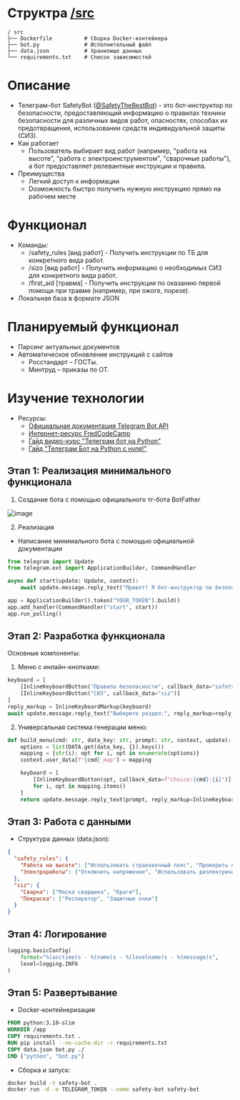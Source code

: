 # Структра [/src](https://github.com/Mark-Lender-241-3211/Practice_2025/tree/main/src)
```markdawn
/ src
├── Dockerfile          # Cборка Docker-контейнера
├── bot.py              # Исполнительный файл
├── data.json           # Хранилище данных
└── requirements.txt    # Список зависимостей
```

# Описание
- Телеграм-бот SafetyBot ([@SafetyTheBestBot](https://web.telegram.org/k/#@SafetyTheBestBot)) - это бот-инструктор по безопасности, предоставляющий информацию о правилах техники безопасности для различных видов работ, 
опасностях, способах их предотвращения, использовании средств индивидуальной защиты (СИЗ).
- Как работает
  - Пользователь выбирает вид работ (например, "работа на высоте", "работа с электроинструментом", "сварочные работы"), а бот предоставляет 
релевантные инструкции и правила.
- Преимущества
  - Легкий доступ к информации
  - Dозможность быстро получить нужную инструкцию прямо на рабочем месте

# Функционал
- Команды:
    - /safety_rules [вид работ] - Получить инструкции по ТБ для конкретного вида работ.
    - /sizo [вид работ] - Получить информацию о необходимых СИЗ для конкретного вида работ.
    - /first_aid [травма] - Получить инструкции по оказанию первой помощи при травме (например, при ожоге, порезе).
- Локальная база в формате JSON

# Планируемый функционал
- Парсинг актуальных документов
- Автоматическое обновление инструкций с сайтов
  - Росстандарт – ГОСТы.
  - Минтруд – приказы по ОТ.

# Изучение технологии
- Ресурсы:
  - [Официальная документация Telegram Bot API](https://core.telegram.org/)
  - [Интернет-ресурс FredCodeCamp](https://www.freecodecamp.org/news/how-to-create-a-telegram-bot-using-python/)
  - [Гайд видео-курс "Телеграм бот на Python"](https://www.youtube.com/watch?v=ObwoMskHDoA)
  - [Гайд "Телеграм Бот на Python с нуля!"](https://www.youtube.com/watch?v=7mdyOUjECP0)
## Этап 1: Реализация минимального функционала
1) Создание бота с помощью официального тг-бота BotFather

![image](https://github.com/user-attachments/assets/b95f8183-a518-441b-80ac-2b209016f7f8)

2) Реализация
  - Написание минимального бота с помощью официальной документации
```python
from telegram import Update
from telegram.ext import ApplicationBuilder, CommandHandler

async def start(update: Update, context):
    await update.message.reply_text("Привет! Я бот-инструктор по безопасности.")

app = ApplicationBuilder().token("YOUR_TOKEN").build()
app.add_handler(CommandHandler("start", start))
app.run_polling()
```
## Этап 2: Разработка функционала
Основные компоненты:
1) Меню с инлайн-кнопками:
```python
keyboard = [
    [InlineKeyboardButton("Правила безопасности", callback_data="safety_rules")],
    [InlineKeyboardButton("СИЗ", callback_data="siz")]
]
reply_markup = InlineKeyboardMarkup(keyboard)
await update.message.reply_text("Выберите раздел:", reply_markup=reply_markup)
```
2) Универсальная система генерации меню:
```python
def build_menu(cmd: str, data_key: str, prompt: str, context, update):
    options = list(DATA.get(data_key, {}).keys())
    mapping = {str(i): opt for i, opt in enumerate(options)}
    context.user_data[f"{cmd}_map"] = mapping

    keyboard = [
        [InlineKeyboardButton(opt, callback_data=f"choice:{cmd}:{i}")]
        for i, opt in mapping.items()
    ]
    return update.message.reply_text(prompt, reply_markup=InlineKeyboardMarkup(keyboard))
```
## Этап 3: Работа с данными
- Структура данных (data.json):
```json
{
  "safety_rules": {
    "Работа на высоте": ["Использовать страховочный пояс", "Проверить леса"],
    "Электроработы": ["Отключить напряжение", "Использовать диэлектрические перчатки"]
  },
  "siz": {
    "Сварка": ["Маска сварщика", "Краги"],
    "Покраска": ["Респиратор", "Защитные очки"]
  }
}
```
## Этап 4: Логирование
```python
logging.basicConfig(
    format="%(asctime)s - %(name)s - %(levelname)s - %(message)s",
    level=logging.INFO
)
```
## Этап 5: Развертывание
- Docker-контейнеризация
```dockerfile
FROM python:3.10-slim
WORKDIR /app
COPY requirements.txt .
RUN pip install --no-cache-dir -r requirements.txt
COPY data.json bot.py ./
CMD ["python", "bot.py"]
```
- Сборка и запуск:
```bash
docker build -t safety-bot .
docker run -d -e TELEGRAM_TOKEN --name safety-bot safety-bot
```
